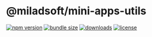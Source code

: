 # @miladsoft/mini-apps-utils

[![npm version](https://img.shields.io/npm/v/%40miladsoft%2Fmini-apps-utils?style=flat&labelColor=18181b&color=51a2dd)](https://www.npmjs.com/package/@miladsoft/mini-apps-utils)
[![bundle size](https://img.shields.io/bundlephobia/minzip/%40miladsoft%2Fmini-apps-utils?style=flat&label=minzip&labelColor=18181b&color=51a2dd)](https://bundlephobia.com/package/@miladsoft/mini-apps-utils)
[![downloads](https://img.shields.io/npm/dm/%40miladsoft%2Fmini-apps-utils?style=flat&label=downloads&labelColor=18181b&color=51a2dd)](https://www.npmjs.com/package/@miladsoft/mini-apps-utils)
[![license](https://img.shields.io/github/license/miladsoft/mini-apps?style=flat&label=license&labelColor=18181b&color=51a2dd)](https://github.com/miladsoft/mini-apps)

